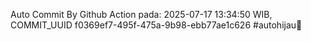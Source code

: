 Auto Commit By Github Action pada: 2025-07-17 13:34:50 WIB, COMMIT_UUID f0369ef7-495f-475a-9b98-ebb77ae1c626 #autohijau🗿

